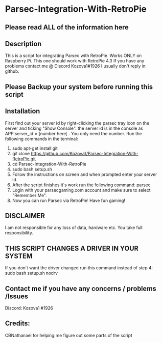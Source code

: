 # Parsec-Integration-With-RetroPie
Please read ALL of the information here
---------------

Description
----------------------
This is a script for integrating Parsec with RetroPie.
Works ONLY on Raspberry Pi. 
This one should work with RetroPie 4.3
If you have any problems contact me @ Discord Kozova1#1926
I usually don't reply in github.

Please Backup your system before running this script
---------------------------------------
Installation
----------------------
First find out your server id by right-clicking the parsec tray icon on the server and ticking "Show Console".
the server id is in the console as APP.server_id = [number here] . You only need the number.
Run the following commands in the terminal:
  1. sudo apt-get install git
  2. git clone https://github.com/Kozova1/Parsec-Integration-With-RetroPie.git
  3. cd Parsec-Integration-With-RetroPie
  4. sudo bash setup.sh
  5. Follow the instructions on screen and when prompted enter your server id.
  6. After the script finishes it's work run the following command: parsec
  7. Login with your parsecgaming.com account and make sure to select "Remember Me".
  8. Now you can run Parsec via RetroPie! Have fun gaming!
  
  
  DISCLAIMER
  ---------------
  I am not responsible for any loss of data, hardware etc.
  You take full responsibility.
  
  THIS SCRIPT CHANGES A DRIVER IN YOUR SYSTEM
  -----------------------------------------------
  If you don't want the driver changed run this command instead of step 4:
  sudo bash setup.sh nodrv
  
  Contact me if you have any concerns / problems /Issues
  ------------------------------------------------------
  Discord: Kozova1 #1926

Credits:
----------------
CBNathanael for helping me figure out some parts of the script
